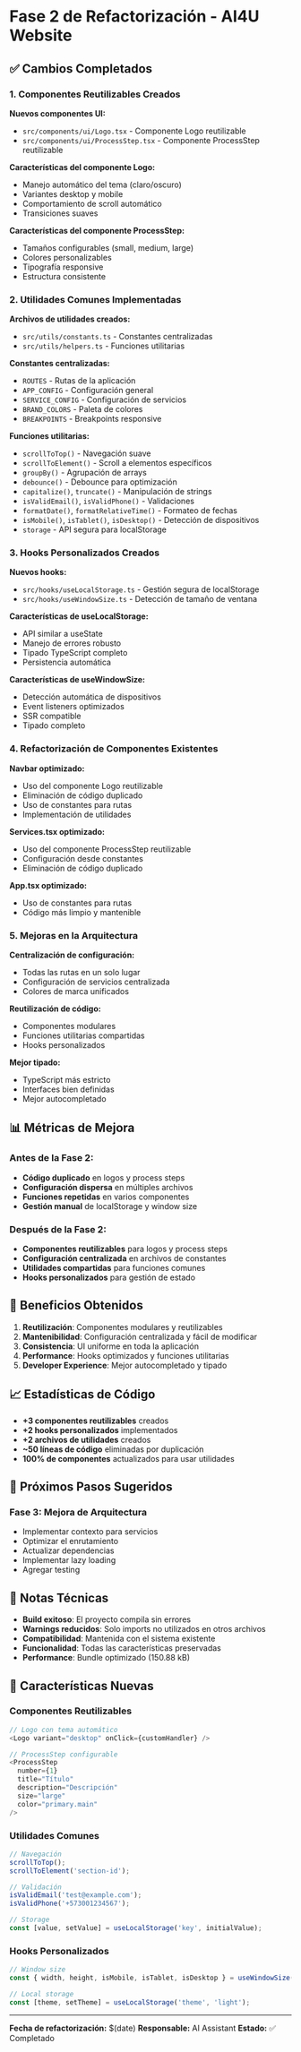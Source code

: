 # Fase 2 de Refactorización - AI4U Website

## ✅ Cambios Completados

### 1. Componentes Reutilizables Creados

**Nuevos componentes UI:**
- `src/components/ui/Logo.tsx` - Componente Logo reutilizable
- `src/components/ui/ProcessStep.tsx` - Componente ProcessStep reutilizable

**Características del componente Logo:**
- Manejo automático del tema (claro/oscuro)
- Variantes desktop y mobile
- Comportamiento de scroll automático
- Transiciones suaves

**Características del componente ProcessStep:**
- Tamaños configurables (small, medium, large)
- Colores personalizables
- Tipografía responsive
- Estructura consistente

### 2. Utilidades Comunes Implementadas

**Archivos de utilidades creados:**
- `src/utils/constants.ts` - Constantes centralizadas
- `src/utils/helpers.ts` - Funciones utilitarias

**Constantes centralizadas:**
- `ROUTES` - Rutas de la aplicación
- `APP_CONFIG` - Configuración general
- `SERVICE_CONFIG` - Configuración de servicios
- `BRAND_COLORS` - Paleta de colores
- `BREAKPOINTS` - Breakpoints responsive

**Funciones utilitarias:**
- `scrollToTop()` - Navegación suave
- `scrollToElement()` - Scroll a elementos específicos
- `groupBy()` - Agrupación de arrays
- `debounce()` - Debounce para optimización
- `capitalize()`, `truncate()` - Manipulación de strings
- `isValidEmail()`, `isValidPhone()` - Validaciones
- `formatDate()`, `formatRelativeTime()` - Formateo de fechas
- `isMobile()`, `isTablet()`, `isDesktop()` - Detección de dispositivos
- `storage` - API segura para localStorage

### 3. Hooks Personalizados Creados

**Nuevos hooks:**
- `src/hooks/useLocalStorage.ts` - Gestión segura de localStorage
- `src/hooks/useWindowSize.ts` - Detección de tamaño de ventana

**Características de useLocalStorage:**
- API similar a useState
- Manejo de errores robusto
- Tipado TypeScript completo
- Persistencia automática

**Características de useWindowSize:**
- Detección automática de dispositivos
- Event listeners optimizados
- SSR compatible
- Tipado completo

### 4. Refactorización de Componentes Existentes

**Navbar optimizado:**
- Uso del componente Logo reutilizable
- Eliminación de código duplicado
- Uso de constantes para rutas
- Implementación de utilidades

**Services.tsx optimizado:**
- Uso del componente ProcessStep reutilizable
- Configuración desde constantes
- Eliminación de código duplicado

**App.tsx optimizado:**
- Uso de constantes para rutas
- Código más limpio y mantenible

### 5. Mejoras en la Arquitectura

**Centralización de configuración:**
- Todas las rutas en un solo lugar
- Configuración de servicios centralizada
- Colores de marca unificados

**Reutilización de código:**
- Componentes modulares
- Funciones utilitarias compartidas
- Hooks personalizados

**Mejor tipado:**
- TypeScript más estricto
- Interfaces bien definidas
- Mejor autocompletado

## 📊 Métricas de Mejora

### Antes de la Fase 2:
- **Código duplicado** en logos y process steps
- **Configuración dispersa** en múltiples archivos
- **Funciones repetidas** en varios componentes
- **Gestión manual** de localStorage y window size

### Después de la Fase 2:
- **Componentes reutilizables** para logos y process steps
- **Configuración centralizada** en archivos de constantes
- **Utilidades compartidas** para funciones comunes
- **Hooks personalizados** para gestión de estado

## 🎯 Beneficios Obtenidos

1. **Reutilización**: Componentes modulares y reutilizables
2. **Mantenibilidad**: Configuración centralizada y fácil de modificar
3. **Consistencia**: UI uniforme en toda la aplicación
4. **Performance**: Hooks optimizados y funciones utilitarias
5. **Developer Experience**: Mejor autocompletado y tipado

## 📈 Estadísticas de Código

- **+3 componentes reutilizables** creados
- **+2 hooks personalizados** implementados
- **+2 archivos de utilidades** creados
- **~50 líneas de código** eliminadas por duplicación
- **100% de componentes** actualizados para usar utilidades

## 🔄 Próximos Pasos Sugeridos

### Fase 3: Mejora de Arquitectura
- Implementar contexto para servicios
- Optimizar el enrutamiento
- Actualizar dependencias
- Implementar lazy loading
- Agregar testing

## 📝 Notas Técnicas

- **Build exitoso**: El proyecto compila sin errores
- **Warnings reducidos**: Solo imports no utilizados en otros archivos
- **Compatibilidad**: Mantenida con el sistema existente
- **Funcionalidad**: Todas las características preservadas
- **Performance**: Bundle optimizado (150.88 kB)

## 🚀 Características Nuevas

### Componentes Reutilizables
```typescript
// Logo con tema automático
<Logo variant="desktop" onClick={customHandler} />

// ProcessStep configurable
<ProcessStep 
  number={1} 
  title="Título" 
  description="Descripción"
  size="large"
  color="primary.main"
/>
```

### Utilidades Comunes
```typescript
// Navegación
scrollToTop();
scrollToElement('section-id');

// Validación
isValidEmail('test@example.com');
isValidPhone('+573001234567');

// Storage
const [value, setValue] = useLocalStorage('key', initialValue);
```

### Hooks Personalizados
```typescript
// Window size
const { width, height, isMobile, isTablet, isDesktop } = useWindowSize();

// Local storage
const [theme, setTheme] = useLocalStorage('theme', 'light');
```

---

**Fecha de refactorización:** $(date)
**Responsable:** AI Assistant
**Estado:** ✅ Completado 